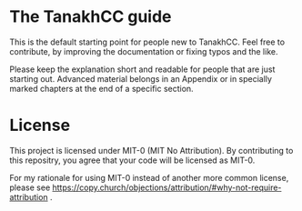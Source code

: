 # The TanakhCC guide
This is the default starting point for people new to TanakhCC.
Feel free to contribute, by improving the documentation or fixing typos and the like.

Please keep the explanation short and readable for people that are just starting out.
Advanced material belongs in an Appendix or in specially marked chapters at the end of a specific section.

# License
This project is licensed under MIT-0 (MIT No Attribution).
By contributing to this repositry, you agree that your code will be licensed as MIT-0.

For my rationale for using MIT-0 instead of another more common license, please see
https://copy.church/objections/attribution/#why-not-require-attribution .

